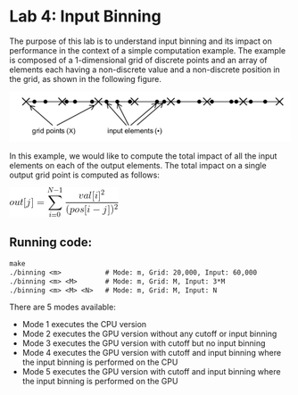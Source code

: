 # Lab 4: Input Binning
The purpose of this lab is to understand input binning and its impact on performance in the context of a simple computation example. The example is composed of a 1-dimensional grid of discrete points and an array of elements each having a non-discrete value and a non-discrete position in the grid, as shown in the following figure.

![1D input binning figure](binning.png)

In this example, we would like to compute the total impact of all the input elements on each of the output elements. The total impact on a single output grid point is computed as follows:

![Total Impact Equation](impact.gif)

## Running code:
```
make
./binning <m> 			# Mode: m, Grid: 20,000, Input: 60,000 
./binning <m> <M> 		# Mode: m, Grid: M, Input: 3*M 
./binning <m> <M> <N> 	# Mode: m, Grid: M, Input: N
```

There are 5 modes available:

- Mode 1 executes the CPU version
- Mode 2 executes the GPU version without any cutoff or input binning
- Mode 3 executes the GPU version with cutoff but no input binning
- Mode 4 executes the GPU version with cutoff and input binning where the input binning is performed on the CPU
- Mode 5 executes the GPU version with cutoff and input binning where the input binning is performed on the GPU

